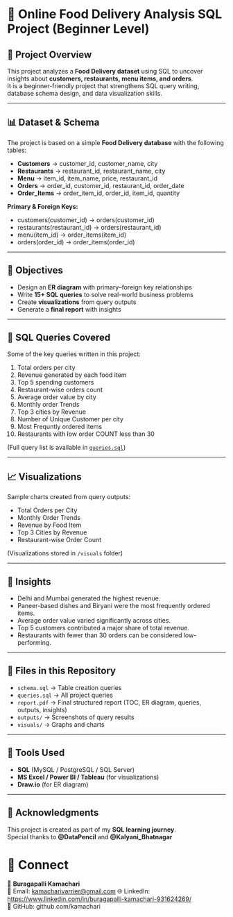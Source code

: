 # 🍴 Online Food Delivery Analysis SQL Project (Beginner Level)

## 📌 Project Overview
This project analyzes a **Food Delivery dataset** using SQL to uncover insights about **customers, restaurants, menu items, and orders**.  
It is a beginner-friendly project that strengthens SQL query writing, database schema design, and data visualization skills.

---

## 📊 Dataset & Schema
The project is based on a simple **Food Delivery database** with the following tables:

- **Customers** → customer_id, customer_name, city  
- **Restaurants** → restaurant_id, restaurant_name, city  
- **Menu** → item_id, item_name, price, restaurant_id  
- **Orders** → order_id, customer_id, restaurant_id, order_date  
- **Order_Items** → order_item_id, order_id, item_id, quantity  

**Primary & Foreign Keys:**  
- customers(customer_id) → orders(customer_id)  
- restaurants(restaurant_id) → orders(restaurant_id)  
- menu(item_id) → order_items(item_id)  
- orders(order_id) → order_items(order_id)  

---

## 🎯 Objectives
- Design an **ER diagram** with primary–foreign key relationships  
- Write **15+ SQL queries** to solve real-world business problems  
- Create **visualizations** from query outputs  
- Generate a **final report** with insights  

---

## 🔑 SQL Queries Covered
Some of the key queries written in this project:
1. Total orders per city
2. Revenue generated by each food item
3. Top 5 spending customers
4. Restaurant-wise orders count
5. Average order value by city
6. Monthly order Trends
7. Top 3 cities by Revenue
8. Number of Unique Customer per city
9. Most Frequntly ordered items
10. Restaurants with low order COUNT less than 30 

(Full query list is available in [`queries.sql`](./queries.sql))  

---

## 📈 Visualizations
Sample charts created from query outputs:
- Total Orders per City  
- Monthly Order Trends  
- Revenue by Food Item  
- Top 3 Cities by Revenue  
- Restaurant-wise Order Count  

(Visualizations stored in `/visuals` folder)

---

## 📝 Insights
- Delhi and Mumbai generated the highest revenue.  
- Paneer-based dishes and Biryani were the most frequently ordered items.  
- Average order value varied significantly across cities.  
- Top 5 customers contributed a major share of total revenue.  
- Restaurants with fewer than 30 orders can be considered low-performing.  

---

## 📂 Files in this Repository
- `schema.sql` → Table creation queries  
- `queries.sql` → All project queries  
- `report.pdf` → Final structured report (TOC, ER diagram, queries, outputs, insights)  
- `outputs/` → Screenshots of query results  
- `visuals/` → Graphs and charts  

---

## 🚀 Tools Used
- **SQL** (MySQL / PostgreSQL / SQL Server)  
- **MS Excel / Power BI / Tableau** (for visualizations)  
- **Draw.io** (for ER diagram)  

---

## 🙌 Acknowledgments
This project is created as part of my **SQL learning journey**.  
Special thanks to **@DataPencil** and **@Kalyani_Bhatnagar**




# 🔗 Connect
👤 **Buragapalli Kamachari**  
📧 Email: kamacharivarrier@gmail.com
🌐 LinkedIn: https://www.linkedin.com/in/buragapalli-kamachari-931624269/  
📂 GitHub: github.com/kamachari

